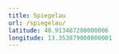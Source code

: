 ```yaml
---
title: Spiegelau
url: /spiegelau/
latitude: 48.913487200000006
longitude: 13.353879000000001
---
```

